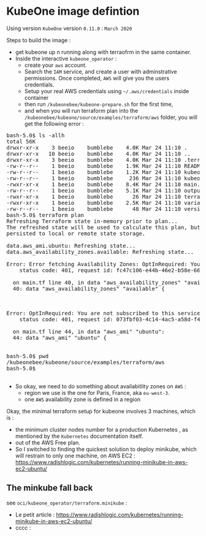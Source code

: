 # KubeOne image defintion

Using version `KubeOne` version `0.11.0` : `March 2020`


Steps to build the image :

* get kubeone up n running along with terraofrm in the same container.
* Inside the interactive `kubeone_operator` :
  * create your `aws` account.
  * Search the `IAM` service, and create a user with adminstrative permissions. Once completed, `AWS` will give you the users credentials.
  * Setup your real AWS credentials using `~/.aws/credentials` inside container
  * then run `/kubeonebee/kubeone-prepare.sh` for the first time,
  * and when you will run terraform plan into the `/kubeonebee/kubeone/source/examples/terraform/aws` folder, you will get the following error :

<pre>
bash-5.0$ ls -allh
total 56K
drwxr-xr-x    3 beeio    bumblebe    4.0K Mar 24 11:10 .
drwxr-xr-x   10 beeio    bumblebe    4.0K Mar 24 11:10 ..
drwxr-xr-x    3 beeio    bumblebe    4.0K Mar 24 11:10 .terraform
-rw-r--r--    1 beeio    bumblebe    1.9K Mar 24 11:10 README.md
-rw-r--r--    1 beeio    bumblebe    1.2K Mar 24 11:10 kubeone.prepare.terraform.init.logs
-rw-r--r--    1 beeio    bumblebe     236 Mar 24 11:10 kubeone.prepare.terraform.plan.logs
-rwxr-xr-x    1 beeio    bumblebe    8.4K Mar 24 11:10 main.tf
-rw-r--r--    1 beeio    bumblebe    5.1K Mar 24 11:10 output.tf
-rwxr-xr-x    1 beeio    bumblebe      26 Mar 24 11:10 terraform.tfvars
-rwxr-xr-x    1 beeio    bumblebe    2.5K Mar 24 11:10 variables.tf
-rw-r--r--    1 beeio    bumblebe      48 Mar 24 11:10 versions.tf
bash-5.0$ terraform plan
Refreshing Terraform state in-memory prior to plan...
The refreshed state will be used to calculate this plan, but will not be
persisted to local or remote state storage.

data.aws_ami.ubuntu: Refreshing state...
data.aws_availability_zones.available: Refreshing state...

Error: Error fetching Availability Zones: OptInRequired: You are not subscribed to this service. Please go to http://aws.amazon.com to subscribe.
	status code: 401, request id: fc47c106-e44b-46e2-b58e-6617bd8054a5

  on main.tf line 40, in data "aws_availability_zones" "available":
  40: data "aws_availability_zones" "available" {



Error: OptInRequired: You are not subscribed to this service. Please go to http://aws.amazon.com to subscribe.
	status code: 401, request id: 073fbf03-4c14-4ac5-a58d-f431b8d82a59

  on main.tf line 44, in data "aws_ami" "ubuntu":
  44: data "aws_ami" "ubuntu" {


bash-5.0$ pwd
/kubeonebee/kubeone/source/examples/terraform/aws
bash-5.0$

</pre>

  * So okay, we need to do something about availabitlity zones on `AWS` :
    * region we use is the one for Paris, France, aka `eu-west-3`.
    * one `AWS` availability zone is defined in a region


Okay, the minimal terraform setup for kubeone involves 3 machines, which is :
* the minimum cluster nodes number for a production Kubernetes , as mentioned by the `Kubernetes` documentation itself.
* out of the AWS Free plan.
* So I switched to finding the quickest solution to deploy minikube, which will restrain to only one machine, on AWS EC2 : https://www.radishlogic.com/kubernetes/running-minikube-in-aws-ec2-ubuntu/

## The minkube fall back

see `oci/kubeone_operator/terraform.minikube` :
* Le petit article : https://www.radishlogic.com/kubernetes/running-minikube-in-aws-ec2-ubuntu/
* cccc : 
